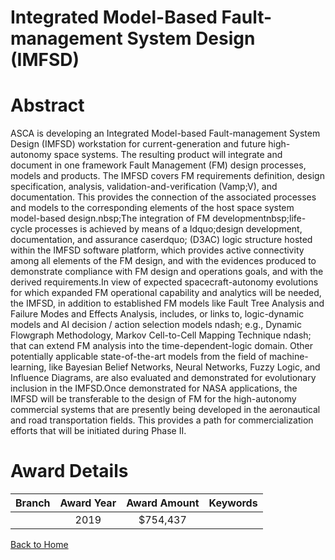 
Integrated Model-Based Fault-management System Design (IMFSD)
=============================================================

# Abstract


ASCA is developing an Integrated Model-based Fault-management System Design (IMFSD) workstation for current-generation and future high-autonomy space systems. The resulting product will integrate and document in one framework Fault Management (FM) design processes, models and products. The IMFSD covers FM requirements definition, design specification, analysis, validation-and-verification (Vamp;V), and documentation. This provides the connection of the associated processes and models to the corresponding elements of the host space system model-based design.nbsp;The integration of FM developmentnbsp;life-cycle processes is achieved by means of a ldquo;design development, documentation, and assurance caserdquo; (D3AC) logic structure hosted within the IMFSD software platform, which provides active connectivity among all elements of the FM design, and with the evidences produced to demonstrate compliance with FM design and operations goals, and with the derived requirements.In view of expected spacecraft-autonomy evolutions for which expanded FM operational capability and analytics will be needed, the IMFSD, in addition to established FM models like Fault Tree Analysis and Failure Modes and Effects Analysis, includes, or links to, logic-dynamic models and AI decision / action selection models ndash; e.g., Dynamic Flowgraph Methodology, Markov Cell-to-Cell Mapping Technique ndash; that can extend FM analysis into the time-dependent-logic domain. Other potentially applicable state-of-the-art models from the field of machine-learning, like Bayesian Belief Networks, Neural Networks, Fuzzy Logic, and Influence Diagrams, are also evaluated and demonstrated for evolutionary inclusion in the IMFSD.Once demonstrated for NASA applications, the IMFSD will be transferable to the design of FM for the high-autonomy commercial systems that are presently being developed in the aeronautical and road transportation fields. This provides a path for commercialization efforts that will be initiated during Phase II.  

# Award Details

|Branch|Award Year|Award Amount|Keywords|
| :---: | :---: | :---: | :---: |
||2019|$754,437||
  
  


[Back to Home](https://github.com/chrischow/dod_sbir_awards/Reports/JT/#468)